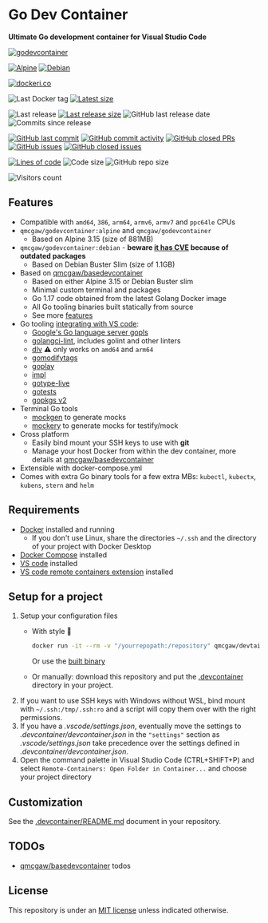# Go Dev Container

**Ultimate Go development container for Visual Studio Code**

[![godevcontainer](https://github.com/qdm12/godevcontainer/raw/master/title.png)](https://hub.docker.com/r/qmcgaw/godevcontainer)

[![Alpine](https://github.com/qdm12/godevcontainer/actions/workflows/alpine.yml/badge.svg)](https://github.com/qdm12/godevcontainer/actions/workflows/alpine.yml)
[![Debian](https://github.com/qdm12/godevcontainer/actions/workflows/debian.yml/badge.svg)](https://github.com/qdm12/godevcontainer/actions/workflows/debian.yml)

[![dockeri.co](https://dockeri.co/image/qmcgaw/godevcontainer)](https://hub.docker.com/r/qmcgaw/godevcontainer)

![Last Docker tag](https://img.shields.io/docker/v/qmcgaw/godevcontainer?sort=semver&label=Last%20Docker%20tag)
[![Latest size](https://img.shields.io/docker/image-size/qmcgaw/godevcontainer/latest?label=Latest%20image)](https://hub.docker.com/r/qmcgaw/godevcontainer/tags)

![Last release](https://img.shields.io/github/release/qdm12/godevcontainer?label=Last%20release)
[![Last release size](https://img.shields.io/docker/image-size/qmcgaw/godevcontainer?sort=semver&label=Last%20released%20image)](https://hub.docker.com/r/qmcgaw/godevcontainer/tags?page=1&ordering=last_updated)
![GitHub last release date](https://img.shields.io/github/release-date/qdm12/godevcontainer?label=Last%20release%20date)
![Commits since release](https://img.shields.io/github/commits-since/qdm12/godevcontainer/latest?sort=semver)

[![GitHub last commit](https://img.shields.io/github/last-commit/qdm12/godevcontainer.svg)](https://github.com/qdm12/godevcontainer/commits/main)
[![GitHub commit activity](https://img.shields.io/github/commit-activity/y/qdm12/godevcontainer.svg)](https://github.com/qdm12/godevcontainer/graphs/contributors)
[![GitHub closed PRs](https://img.shields.io/github/issues-pr-closed/qdm12/godevcontainer.svg)](https://github.com/qdm12/godevcontainer/pulls?q=is%3Apr+is%3Aclosed)
[![GitHub issues](https://img.shields.io/github/issues/qdm12/godevcontainer.svg)](https://github.com/qdm12/godevcontainer/issues)
[![GitHub closed issues](https://img.shields.io/github/issues-closed/qdm12/godevcontainer.svg)](https://github.com/qdm12/godevcontainer/issues?q=is%3Aissue+is%3Aclosed)

[![Lines of code](https://img.shields.io/tokei/lines/github/qdm12/godevcontainer)](https://github.com/qdm12/godevcontainer)
![Code size](https://img.shields.io/github/languages/code-size/qdm12/godevcontainer)
![GitHub repo size](https://img.shields.io/github/repo-size/qdm12/godevcontainer)

![Visitors count](https://visitor-badge.laobi.icu/badge?page_id=godevcontainer.readme)

## Features

- Compatible with `amd64`, `386`, `arm64`, `armv6`, `armv7` and `ppc64le` CPUs
- `qmcgaw/godevcontainer:alpine` and `qmcgaw/godevcontainer`
  - Based on Alpine 3.15 (size of 881MB)
- `qmcgaw/godevcontainer:debian` - **beware [it has CVE](https://github.com/qdm12/godevcontainer/runs/596825646?check_suite_focus=true) because of outdated packages**
  - Based on Debian Buster Slim (size of 1.1GB)
- Based on [qmcgaw/basedevcontainer](https://github.com/qdm12/basedevcontainer)
  - Based on either Alpine 3.15 or Debian Buster slim
  - Minimal custom terminal and packages
  - Go 1.17 code obtained from the latest Golang Docker image
  - All Go tooling binaries built statically from source
  - See more [features](https://github.com/qdm12/basedevcontainer#features)
- Go tooling [integrating with VS code](https://github.com/Microsoft/vscode-go/wiki/Go-tools-that-the-Go-extension-depends-on):
  - [Google's Go language server gopls](https://github.com/golang/tools/tree/master/gopls)
  - [golangci-lint](https://github.com/golangci/golangci-lint), includes golint and other linters
  - [dlv](https://github.com/go-delve/delve/cmd/dlv) ⚠️ only works on `amd64` and `arm64`
  - [gomodifytags](https://github.com/fatih/gomodifytags)
  - [goplay](https://github.com/haya14busa/goplay)
  - [impl](https://github.com/josharian/impl)
  - [gotype-live](https://github.com/tylerb/gotype-live)
  - [gotests](https://github.com/cweill/gotests)
  - [gopkgs v2](https://github.com/uudashr/gopkgs/tree/master/v2)
- Terminal Go tools
  - [mockgen](https://github.com/golang/mock/mockgen) to generate mocks
  - [mockery](https://github.com/vektra/mockery) to generate mocks for testify/mock
- Cross platform
  - Easily bind mount your SSH keys to use with **git**
  - Manage your host Docker from within the dev container, more details at [qmcgaw/basedevcontainer](https://github.com/qdm12/basedevcontainer#features)
- Extensible with docker-compose.yml
- Comes with extra Go binary tools for a few extra MBs: `kubectl`, `kubectx`, `kubens`, `stern` and `helm`

## Requirements

- [Docker](https://www.docker.com/products/docker-desktop) installed and running
  - If you don't use Linux, share the directories `~/.ssh` and the directory of your project with Docker Desktop
- [Docker Compose](https://docs.docker.com/compose/install/) installed
- [VS code](https://code.visualstudio.com/download) installed
- [VS code remote containers extension](https://marketplace.visualstudio.com/items?itemName=ms-vscode-remote.remote-containers) installed

## Setup for a project

1. Setup your configuration files
    - With style 💯

        ```sh
        docker run -it --rm -v "/yourrepopath:/repository" qmcgaw/devtainr:v0.2.0 -dev go -path /repository -name projectname
        ```

        Or use the [built binary](https://github.com/qdm12/devtainr#binary)
    - Or manually: download this repository and put the [.devcontainer](.devcontainer) directory in your project.
1. If you want to use SSH keys with Windows without WSL, bind mount with `~/.ssh:/tmp/.ssh:ro` and a script will copy them over with the right permissions.
1. If you have a *.vscode/settings.json*, eventually move the settings to *.devcontainer/devcontainer.json* in the `"settings"` section as *.vscode/settings.json* take precedence over the settings defined in *.devcontainer/devcontainer.json*.
1. Open the command palette in Visual Studio Code (CTRL+SHIFT+P) and select `Remote-Containers: Open Folder in Container...` and choose your project directory

## Customization

See the [.devcontainer/README.md](.devcontainer/README.md) document in your repository.

## TODOs

- [qmcgaw/basedevcontainer](https://github.com/qdm12/basedevcontainer) todos

## License

This repository is under an [MIT license](https://github.com/qdm12/godevcontainer/master/LICENSE) unless indicated otherwise.
